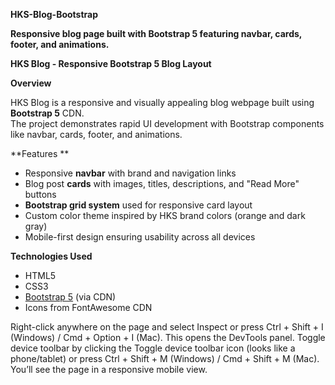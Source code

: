 **HKS-Blog-Bootstrap**

**Responsive blog page built with Bootstrap 5 featuring navbar, cards, footer, and animations.**

 **HKS Blog - Responsive Bootstrap 5 Blog Layout**

 **Overview**

HKS Blog is a responsive and visually appealing blog webpage built using **Bootstrap 5** CDN.  
The project demonstrates rapid UI development with Bootstrap components like navbar, cards, footer, and animations.

 **Features **
- Responsive **navbar** with brand and navigation links  
- Blog post **cards** with images, titles, descriptions, and "Read More" buttons  
- **Bootstrap grid system** used for responsive card layout  
- Custom color theme inspired by HKS brand colors (orange and dark gray)  
- Mobile-first design ensuring usability across all devices

 **Technologies Used**
- HTML5  
- CSS3  
- [Bootstrap 5](https://getbootstrap.com/) (via CDN)  
- Icons from FontAwesome CDN  

Right-click anywhere on the page and select Inspect or press Ctrl + Shift + I (Windows) / Cmd + Option + I (Mac).
This opens the DevTools panel.
Toggle device toolbar by clicking the Toggle device toolbar icon (looks like a phone/tablet) or press Ctrl + Shift + M (Windows) / Cmd + Shift + M (Mac).
You’ll see the page in a responsive mobile view.
